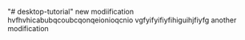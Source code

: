 "# desktop-tutorial" 
new modiification hvfhvhicabubqcoubcqonqeionioqcnio vgfyifyifiyfihiguihjfiyfg
another modification 